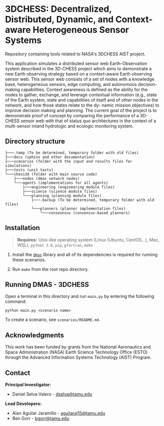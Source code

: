 # 3DCHESS: Decentralized, Distributed, Dynamic, and Context-aware Heterogeneous Sensor Systems

Repository containing tools related to NASA's 3DCHESS AIST project. 

This application simulates a distributed sensor web Earth-Observation system described in the
3D-CHESS project which aims to demonstrate a new Earth
observing strategy based on a context-aware Earth observing
sensor web. This sensor web consists of a set of nodes with a
knowledge base, heterogeneous sensors, edge computing,
and autonomous decision-making capabilities. Context
awareness is defined as the ability for the nodes to gather,
exchange, and leverage contextual information (e.g., state of
the Earth system, state and capabilities of itself and of other
nodes in the network, and how those states relate to the dy-
namic mission objectives) to improve decision making and
planning. The current goal of the project is to demonstrate
proof of concept by comparing the performance of a 3D-
CHESS sensor web with that of status quo architectures in
the context of a multi-sensor inland hydrologic and ecologic
monitoring system.

## Directory structure
```
├───.temp (To be determined, temporary folder with old files)
├───docs (sphinx and other documentation)
├───scenarios (folder with the input and results files for simulations)
├───tests (unit tests)
└───chess3d (folder with main source code)
    ├───nodes (dmas network nodes)
    └───agents (implementations for all agents)
        ├───engineering (engineering module files)
        ├───science (science module files)
        └───planning (planning module files)
            ├───.backup (To be determined, temporary folder with old files)
            └───planners (planner implementation files)
                └───conseunsus (consensus-based planners)
```


## Installation
> **Requires:** Unix-like operating system (Linux (Ubuntu, CentOS...), Mac, WSL), `python 3.8`, `pip`, `gfortran`, `make`

1. Install the [`dmas`](https://github.com/seakers/DMASpy) library and all of its dependencies is required for running these scenarios.

2. Run `make` from the root repo directory.

## Running DMAS - 3DCHESS

Open a terminal in this directory and run `main.py` by entering the following command:

    python main.py <scenario name>

To create a scenario, see `scenarios/README.md`.

## Acknowledgments

This work has been funded by grants from the National Aeronautics and Space Administration (NASA) Earth Science Technology Office (ESTO) through the Advanced Information Systems Technology (AIST) Program.

## Contact 
**Principal Investigator:** 
- Daniel Selva Valero - <dselva@tamu.edu>

**Lead Developers:** 
- Alan Aguilar Jaramillo - <aguilaraj15@tamu.edu>
- Ben Gorr - <bgorr@tamu.edu>
